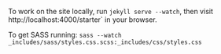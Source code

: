 To work on the site locally, run `jekyll serve --watch`, then visit http://localhost:4000/starter` in your browser.

To get SASS running: `sass --watch _includes/sass/styles.css.scss:_includes/css/styles.css`